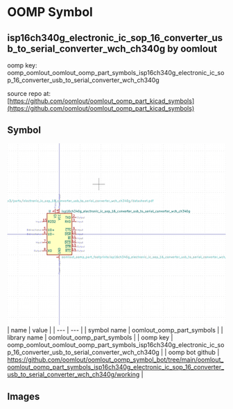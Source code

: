 # OOMP Symbol  
## isp16ch340g_electronic_ic_sop_16_converter_usb_to_serial_converter_wch_ch340g  by oomlout  
  
oomp key: oomp_oomlout_oomlout_oomp_part_symbols_isp16ch340g_electronic_ic_sop_16_converter_usb_to_serial_converter_wch_ch340g  
  
source repo at: [https://github.com/oomlout/oomlout_oomp_part_kicad_symbols](https://github.com/oomlout/oomlout_oomp_part_kicad_symbols)  
## Symbol  
  
[![working.png](working_600.png)](working.png)  
| name | value | 
| --- | --- | 
| symbol name | oomlout_oomp_part_symbols | 
| library name | oomlout_oomp_part_symbols | 
| oomp key | oomp_oomlout_oomlout_oomp_part_symbols_isp16ch340g_electronic_ic_sop_16_converter_usb_to_serial_converter_wch_ch340g | 
| oomp bot github | https://github.com/oomlout/oomlout_oomp_symbol_bot/tree/main/oomlout_oomlout_oomp_part_symbols_isp16ch340g_electronic_ic_sop_16_converter_usb_to_serial_converter_wch_ch340g/working | 
## Images  
